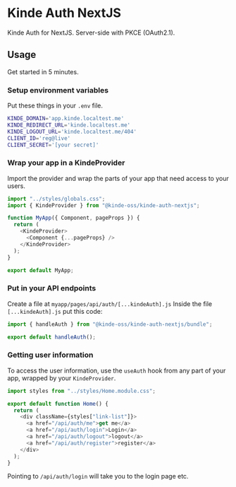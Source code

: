 # Kinde Auth NextJS

Kinde Auth for NextJS. Server-side with PKCE (OAuth2.1).

## Usage

Get started in 5 minutes.

### Setup environment variables

Put these things in your `.env` file.

```bash
KINDE_DOMAIN='app.kinde.localtest.me'
KINDE_REDIRECT_URL='kinde.localtest.me'
KINDE_LOGOUT_URL='kinde.localtest.me/404'
CLIENT_ID='reg@live'
CLIENT_SECRET='[your secret]'
```

### Wrap your app in a KindeProvider

Import the provider and wrap the parts of your app that need access to your users.

```js
import "../styles/globals.css";
import { KindeProvider } from "@kinde-oss/kinde-auth-nextjs";

function MyApp({ Component, pageProps }) {
  return (
    <KindeProvider>
      <Component {...pageProps} />
    </KindeProvider>
  );
}

export default MyApp;
```

### Put in your API endpoints

Create a file at `myapp/pages/api/auth/[...kindeAuth].js`
Inside the file `[...kindeAuth].js` put this code:

```js
import { handleAuth } from "@kinde-oss/kinde-auth-nextjs/bundle";

export default handleAuth();
```

### Getting user information

To access the user information, use the `useAuth` hook from any part of your app, wrapped by your `KindeProvider`.

```js
import styles from "../styles/Home.module.css";

export default function Home() {
  return (
    <div className={styles["link-list"]}>
      <a href="/api/auth/me">get me</a>
      <a href="/api/auth/login">Login</a>
      <a href="/api/auth/logout">logout</a>
      <a href="/api/auth/register">register</a>
    </div>
  );
}
```

Pointing to `/api/auth/login` will take you to the login page etc.
